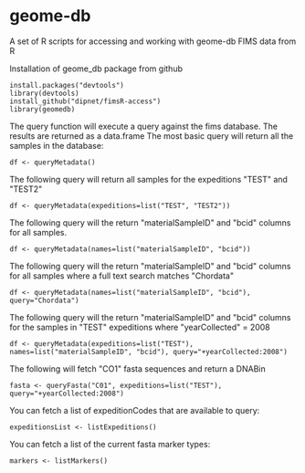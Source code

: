 # geome-db
A set of R scripts for accessing and working with geome-db FIMS data from R

Installation of geome_db package from github
```
install.packages("devtools")
library(devtools)
install_github("dipnet/fimsR-access")
library(geomedb)
```

The query function will execute a query against the fims database. The results are returned as a data.frame
The most basic query will return all the samples in the database:
```
df <- queryMetadata()
```

The following query will return all samples for the expeditions "TEST" and "TEST2"
```
df <- queryMetadata(expeditions=list("TEST", "TEST2"))
```

The following query will the return "materialSampleID" and "bcid" columns for all samples.
```
df <- queryMetadata(names=list("materialSampleID", "bcid"))
```

The following query will the return "materialSampleID" and "bcid" columns for all samples where a full text search matches "Chordata"
```
df <- queryMetadata(names=list("materialSampleID", "bcid"), query="Chordata")
```

The following query will the return "materialSampleID" and "bcid" columns for the samples in "TEST" expeditions where "yearCollected" = 2008
```
df <- queryMetadata(expeditions=list("TEST"), names=list("materialSampleID", "bcid"), query="+yearCollected:2008")
```

The following will fetch "CO1" fasta sequences and return a DNABin 
```
fasta <- queryFasta("C01", expeditions=list("TEST"), query="+yearCollected:2008")
```

You can fetch a list of expeditionCodes that are available to query:
```
expeditionsList <- listExpeditions()
```

You can fetch a list of the current fasta marker types:
```
markers <- listMarkers()
```




 
